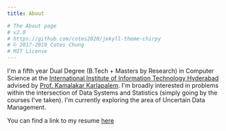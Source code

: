 ```yaml
---
title: About

# The About page
# v2.0
# https://github.com/cotes2020/jekyll-theme-chirpy
# © 2017-2019 Cotes Chung
# MIT License
---
```


I'm a fifth year Dual Degree (B.Tech + Masters by Research) in Computer Science at the [International Institute of Information Technology Hyderabad](https://www.iiit.ac.in/) advised by [Prof. Kamalakar Karlapalem](https://faculty.iiit.ac.in/~kamal/). I'm broadly interested in problems within the intersection of Data Systems and Statistics (simply going by the courses I've taken). I'm currently exploring the area of Uncertain Data Management. 

You can find a link to my resume [here](https://jayitha.github.io/Resume/resume.pdf)